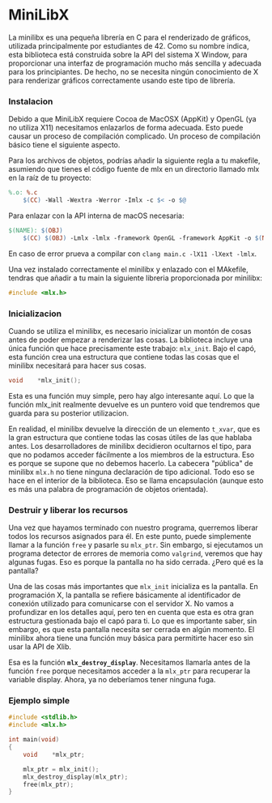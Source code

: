 # MiniLibX

La minilibx es una pequeña librería en C para el renderizado de gráficos, utilizada principalmente por estudiantes de 42. Como su nombre indica, esta biblioteca está construida sobre la API del sistema X Window, para proporcionar una interfaz de programación mucho más sencilla y adecuada para los principiantes. De hecho, no se necesita ningún conocimiento de X para renderizar gráficos correctamente usando este tipo de librería.

### Instalacion

Debido a que MiniLibX requiere Cocoa de MacOSX (AppKit) y OpenGL (ya no utiliza X11) necesitamos enlazarlos de forma adecuada. Esto puede causar un proceso de compilación complicado. Un proceso de compilación básico tiene el siguiente aspecto.

Para los archivos de objetos, podrías añadir la siguiente regla a tu makefile, asumiendo que tienes el código fuente de mlx en un directorio llamado mlx en la raíz de tu proyecto:

```makefile
%.o: %.c
	$(CC) -Wall -Wextra -Werror -Imlx -c $< -o $@
```

Para enlazar con la API interna de macOS necesaria:

```makefile
$(NAME): $(OBJ)
	$(CC) $(OBJ) -Lmlx -lmlx -framework OpenGL -framework AppKit -o $(NAME)
```

En caso de error prueva a compilar con `clang main.c -lX11 -lXext -lmlx`.

Una vez instalado correctamente el minilibx y enlazado con el MAkefile, tendras que añadir a tu main la siguiente libreria proporcionada por minilibx:

```c
#include <mlx.h>
```

### Inicializacion

Cuando se utiliza el minilibx, es necesario inicializar un montón de cosas antes de poder empezar a renderizar las cosas. La biblioteca incluye una única función que hace precisamente este trabajo: `mlx_init`. Bajo el capó, esta función crea una estructura que contiene todas las cosas que el minilibx necesitará para hacer sus cosas.

```c
void	*mlx_init();
```

Esta es una función muy simple, pero hay algo interesante aquí. Lo que la función mlx\_init realmente devuelve es un puntero void que tendremos que guarda para su posterior utilizacion.

En realidad, el minilibx devuelve la dirección de un elemento `t_xvar`, que es la gran estructura que contiene todas las cosas útiles de las que hablaba antes. Los desarrolladores de minilibx decidieron ocultarnos el tipo, para que no podamos acceder fácilmente a los miembros de la estructura. Eso es porque se supone que no debemos hacerlo. La cabecera "pública" de minilibx `mlx.h` no tiene ninguna declaración de tipo adicional. Todo eso se hace en el interior de la biblioteca. Eso se llama encapsulación (aunque esto es más una palabra de programación de objetos orientada).

### Destruir y liberar los recursos

Una vez que hayamos terminado con nuestro programa, querremos liberar todos los recursos asignados para él. En este punto, puede simplemente llamar a la función `free` y pasarle su `mlx_ptr`. Sin embargo, si ejecutamos un programa detector de errores de memoria como `valgrind`, veremos que hay algunas fugas. Eso es porque la pantalla no ha sido cerrada. ¿Pero qué es la pantalla?

Una de las cosas más importantes que `mlx_init` inicializa es la pantalla. En programación X, la pantalla se refiere básicamente al identificador de conexión utilizado para comunicarse con el servidor X. No vamos a profundizar en los detalles aquí, pero ten en cuenta que esta es otra gran estructura gestionada bajo el capó para ti. Lo que es importante saber, sin embargo, es que esta pantalla necesita ser cerrada en algún momento. El minilibx ahora tiene una función muy básica para permitirte hacer eso sin usar la API de Xlib.

Esa es la función **`mlx_destroy_display`**. Necesitamos llamarla antes de la función `free` porque necesitamos acceder a la `mlx_ptr` para recuperar la variable display. Ahora, ya no deberíamos tener ninguna fuga.

### Ejemplo simple

```c
#include <stdlib.h>
#include <mlx.h>

int main(void)
{
	void	*mlx_ptr;

	mlx_ptr = mlx_init();
	mlx_destroy_display(mlx_ptr);
	free(mlx_ptr);
}
```
